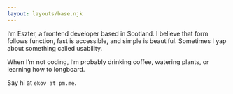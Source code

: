 ```yaml
---
layout: layouts/base.njk
---
```


I’m Eszter, a frontend developer based in Scotland. I believe that form follows function, fast is accessible, and simple is beautiful. Sometimes I yap about something called usability.

When I’m not coding, I’m probably drinking coffee, watering plants, or learning how to longboard.

Say hi at `ekov at pm.me`.
